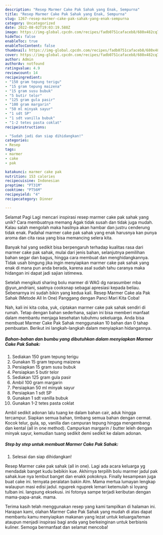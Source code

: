 ```yaml
---
description: "Resep Marmer Cake Pak Sahak yang Enak, Sempurna"
title: "Resep Marmer Cake Pak Sahak yang Enak, Sempurna"
slug: 1267-resep-marmer-cake-pak-sahak-yang-enak-sempurna
category: Uncategorized
date: 2022-08-02T19:03:19.588Z
image: https://img-global.cpcdn.com/recipes/fadb0751cafaceb8/680x482cq70/marmer-cake-pak-sahak-foto-resep-utama.jpg
hideToc: false
enableToc: true
enableTocContent: false
thumbnail: https://img-global.cpcdn.com/recipes/fadb0751cafaceb8/680x482cq70/marmer-cake-pak-sahak-foto-resep-utama.jpg
cover: https://img-global.cpcdn.com/recipes/fadb0751cafaceb8/680x482cq70/marmer-cake-pak-sahak-foto-resep-utama.jpg
author: Admin
authorAv: notfound
ratingvalue: 4.9
reviewcount: 14
recipeingredient:
- "150 gram tepung terigu"
- "15 gram tepung maizena"
- "15 gram susu bubuk"
- "5 butir telor"
- "125 gram gula pasir"
- "100 gram margarin"
- "50 ml minyak sayur"
- "1 sdt SP"
- "1 sdt vanilla bubuk"
- "1-2 tetes pasta coklat"
recipeinstructions:

- "Sudah jadi dan siap dihidangkan!"
categories:
- Resep
tags:
- marmer
- cake
- pak

katakunci: marmer cake pak 
nutrition: 153 calories
recipecuisine: Indonesian
preptime: "PT31M"
cooktime: "PT56M"
recipeyield: "4"
recipecategory: Dinner

---
```



Selamat Pagi Lagi mencari inspirasi resep marmer cake pak sahak yang unik? Cara membuatnya memang Agak tidak susah dan tidak juga mudah. Kalau salah mengolah maka hasilnya akan hambar dan justru cenderung tidak enak. Padahal marmer cake pak sahak yang enak harusnya kan punya aroma dan cita rasa yang bisa memancing selera kita.


Banyak hal yang sedikit bisa berpengaruh terhadap kualitas rasa dari marmer cake pak sahak, mulai dari jenis bahan, selanjutnya pemilihan bahan segar dan bagus, hingga cara membuat dan menghidangkannya. Tidak usah bingung jika ingin menyiapkan marmer cake pak sahak yang enak di mana pun anda berada, karena asal sudah tahu caranya maka hidangan ini dapat jadi sajian istimewa.

Setelah mengikuti sharing bolu marmer di WAG dg narasumber mba @yun_andriani, saatnya cooksnap sebagai apresiasi kepada beliau. Sebenarnya ini sudah bikin yang kedua kali. Resep Marmer Cake ala Pak Sahak (Metode All In One) Panggang dengan Panci Mari Kita Coba!


Nah, kali ini kita coba, yuk, ciptakan marmer cake pak sahak sendiri di rumah. Tetap dengan bahan sederhana, sajian ini bisa memberi manfaat dalam membantu menjaga kesehatan tubuhmu sekeluarga. Anda bisa membuat Marmer Cake Pak Sahak menggunakan 10 bahan dan 0 tahap pembuatan. Berikut ini langkah-langkah dalam menyiapkan hidangannya.

<!--inarticleads1-->

##### Bahan-bahan dan bumbu yang dibutuhkan dalam menyiapkan Marmer Cake Pak Sahak:

1. Sediakan 150 gram tepung terigu
1. Gunakan 15 gram tepung maizena
1. Persiapkan 15 gram susu bubuk
1. Persiapkan 5 butir telor
1. Sediakan 125 gram gula pasir
1. Ambil 100 gram margarin
1. Persiapkan 50 ml minyak sayur
1. Persiapkan 1 sdt SP
1. Gunakan 1 sdt vanilla bubuk
1. Gunakan 1-2 tetes pasta coklat


Ambil sedikit adonan lalu tuang ke dalam bahan cair, aduk hingga tercampur. Siapkan semua bahan, timbang semua bahan dengan cermat. Kocok telur, gula, sp, vanilla dan campuran tepung hingga mengembang dan kental (all in one method). Campurkan margarin / butter leleh dengan minyak sayur, kemudian tuang sedikit demi sedikit ke dalam adonan. 

<!--inarticleads2-->

##### Step by step untuk membuat Marmer Cake Pak Sahak:


1. Selesai dan siap dihidangkan!

Resep Marmer cake pak sahak (all in one). Lagi ada acara keluarga yg mendadak banget kudu bebikin kue. Akhirnya terpilih bolu marmer jadul pak sahak.kue nya lembut banget dan enakk pokoknya. Finally kesampean juga buat cake ini. ternyata peralatan bakin Alm. Mama mertua lumayan lengkap walaupun masi edisi jadul. nguprek nguprek lemari ketemulah si loyang tulban ini. langsung eksekusi. ini fotonya sampe terjadi keributan dengan mama-papa-anak. mama. 

Terima kasih telah menggunakan resep yang kami tampilkan di halaman ini. Harapan kami, olahan Marmer Cake Pak Sahak yang mudah di atas dapat membantu kamu menyiapkan makanan yang lezat untuk keluarga/teman ataupun menjadi inspirasi bagi anda yang berkeinginan untuk berbisnis kuliner. Semoga bermanfaat dan selamat mencoba!

